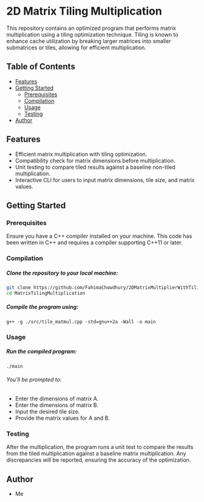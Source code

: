 # 2D Matrix Tiling Multiplication

This repository contains an optimized program that performs matrix multiplication using a tiling optimization technique. Tiling is known to enhance cache utilization by breaking larger matrices into smaller submatrices or tiles, allowing for efficient multiplication.

## Table of Contents
- [Features](#features)
- [Getting Started](#getting-started)
    - [Prerequisites](#prerequisites)
    - [Compilation](#compilation)
    - [Usage](#usage)
    - [Testing](#testing)
- [Author](#author)


## Features
- Efficient matrix multiplication with tiling optimization.
- Compatibility check for matrix dimensions before multiplication.
- Unit testing to compare tiled results against a baseline non-tiled multiplication.
- Interactive CLI for users to input matrix dimensions, tile size, and matrix values.

## Getting Started

### Prerequisites

Ensure you have a C++ compiler installed on your machine. This code has been written in C++ and requires a compiler supporting C++11 or later.

### Compilation

##### Clone the repository to your local machine:

```bash
git clone https://github.com/FahimaChowdhury/2DMatrixMultiplierWithTiling.git
cd MatrixTilingMultiplication
```

##### Compile the program using:
```
g++ -g ./src/tile_matmul.cpp -std=gnu++2a -Wall -o main
```

### Usage

##### Run the compiled program:
```
./main
```
######  You'll be prompted to:

- Enter the dimensions of matrix A.
- Enter the dimensions of matrix B.
- Input the desired tile size.
- Provide the matrix values for A and B.

### Testing

After the multiplication, the program runs a unit test to compare the results from the tiled multiplication against a baseline matrix multiplication. Any discrepancies will be reported, ensuring the accuracy of the optimization.

## Author

- Me
